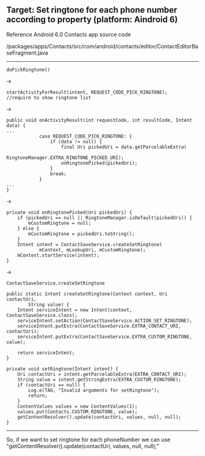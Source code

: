 <h2>Target: Set ringtone for each phone number according to property (platform: Aindroid 6)</h2>

Reference Android 6.0 Contacts app source code

/packages/apps/Contacts/src/com/android/contacts/editor/ContactEditorBaseFragment.java


------------	


	doPickRingtone() 

->  

	startActivityForResult(intent, REQUEST_CODE_PICK_RINGTONE);
	//require to show ringtone list

->

	public void onActivityResult(int requestCode, int resultCode, Intent data) {
	...
				case REQUEST_CODE_PICK_RINGTONE: {
					if (data != null) {
						final Uri pickedUri = data.getParcelableExtra(
								RingtoneManager.EXTRA_RINGTONE_PICKED_URI);
						onRingtonePicked(pickedUri);
					}
					break;
				}
	...
	}
->

    private void onRingtonePicked(Uri pickedUri) {
        if (pickedUri == null || RingtoneManager.isDefault(pickedUri)) {
            mCustomRingtone = null;
        } else {
            mCustomRingtone = pickedUri.toString();
        }
        Intent intent = ContactSaveService.createSetRingtone(
                mContext, mLookupUri, mCustomRingtone);
        mContext.startService(intent);
    }

->

	ContactSaveService.createSetRingtone
	
    public static Intent createSetRingtone(Context context, Uri contactUri,
            String value) {
        Intent serviceIntent = new Intent(context, ContactSaveService.class);
        serviceIntent.setAction(ContactSaveService.ACTION_SET_RINGTONE);
        serviceIntent.putExtra(ContactSaveService.EXTRA_CONTACT_URI, contactUri);
        serviceIntent.putExtra(ContactSaveService.EXTRA_CUSTOM_RINGTONE, value);

        return serviceIntent;
    }

    private void setRingtone(Intent intent) {
        Uri contactUri = intent.getParcelableExtra(EXTRA_CONTACT_URI);
        String value = intent.getStringExtra(EXTRA_CUSTOM_RINGTONE);
        if (contactUri == null) {
            Log.e(TAG, "Invalid arguments for setRingtone");
            return;
        }
        ContentValues values = new ContentValues(1);
        values.put(Contacts.CUSTOM_RINGTONE, value);
        getContentResolver().update(contactUri, values, null, null);
    }

------------	

So, if we want to set ringtone for each phoneNumber we can use "getContentResolver().update(contactUri, values, null, null);"



